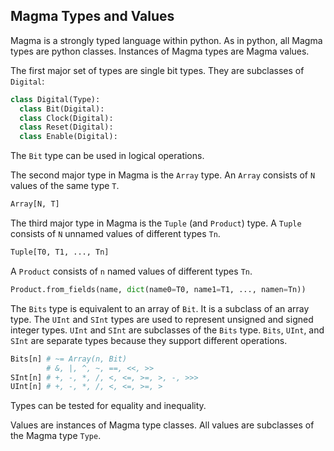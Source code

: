 ## Magma Types and Values

Magma is a strongly typed language within python.
As in python, all Magma types are python classes.
Instances of Magma types are Magma values.

The first major set of types are single bit types. 
They are subclasses of `Digital`:
```python
class Digital(Type):
  class Bit(Digital):
  class Clock(Digital):
  class Reset(Digital):
  class Enable(Digital):
```
The `Bit` type can be used in logical operations.

The second major type in Magma is the `Array` type.
An `Array` consists of `N` values of the same type `T`.
```python
Array[N, T]
```

The third major type in Magma is the `Tuple` (and `Product`) type.
A `Tuple` consists of `N` unnamed values of different types `Tn`.
```python
Tuple[T0, T1, ..., Tn]
```
A `Product` consists of `n` named values of different types `Tn`.
```python
Product.from_fields(name, dict(name0=T0, name1=T1, ..., namen=Tn))
```

The `Bits` type is equivalent to an array of `Bit`.
It is a subclass of an array type.
The `UInt` and `SInt` types are used 
to represent unsigned and signed integer types.
`UInt` and `SInt` are subclasses of the `Bits` type.
`Bits`, `UInt`, and `SInt` are separate types 
because they support different operations.
```python
Bits[n] # ~= Array(n, Bit)
        # &, |, ^, ~, ==, <<, >>
SInt[n] # +, -, *, /, <, <=, >=, >, -, >>>
UInt[n] # +, -, *, /, <, <=, >=, >
```

Types can be tested for equality and inequality.

Values are instances of Magma type classes.
All values are subclasses of the Magma type `Type`.
